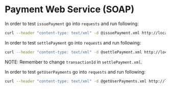 # Payment Web Service (SOAP)

In order to test `issuePayment` go into `requests` and run following:

```bash
curl --header "content-type: text/xml" -d @issuePayment.xml http://localhost:8080/ws
```

In order to test `settlePayment` go into `requests` and run following:

```bash
curl --header "content-type: text/xml" -d @settlePayment.xml http://localhost:8080/ws
```

NOTE: Remember to change `transactionId` in `settlePayment.xml`.

In order to test `getUserPayments` go into `requests` and run following:

```bash
curl --header "content-type: text/xml" -d @getUserPayments.xml http://localhost:8080/ws
```